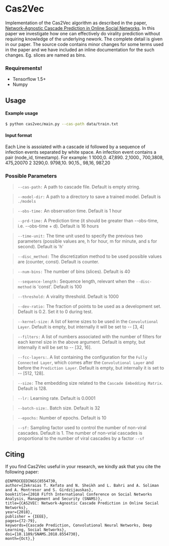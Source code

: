 # Cas2Vec
Implementation of the Cas2Vec algorithm as described in the paper, [Network-Agnostic Cascade Prediction in Online Social Networks](https://ieeexplore.ieee.org/document/8554730). In this paper we investigate how one can effectively do virality prediction without requiring knowledge of the underlying nework. The complete detail is given in our paper. The source code contains minor changes for some terms used in the paper and we have included an inline documentation for the such changes. Eg. slices are named as bins.
### Requirements!
  - Tensorflow 1.5+
  - Numpy
## Usage
#### Example usage
```sh
$ python cas2vec/main.py --cas-path data/train.txt
```

#### Input format
Each Line is assoiated with a cascade id followed by a sequence of infection events separated by white space. An infection event contains a pair (node_id, timestamp). For example:
1 1000,0. 47,890. 2,1000., 700,3808, 475,20070
2 3290,0. 9798,10. 90,15., 98,16, 987,20

### Possible Parameters


>`--cas-path:`
A path to cascade file. Default is empty string.

>`--model-dir:`
A path to a directory to save a trained model. Default is ```./models```

>`--obs-time:`
An observation time. Default is 1 hour

>`--prd-time:`
A Prediction time (it should be greater than --obs-time, i.e. --obs-time + d). Default is 16 hours

>`--time-unit:`
The time unit used to specify the previous two parameters (possible values are, h for hour, m for minute, and s for second). Default is 'h'

>`--disc_method:`
 The discretization method to be used possible values are (counter, const). Default is counter.

>`--num-bins:`
The number of bins (slices). Default is 40

>`--sequence-length:`
Sequence length, relevant when the `--disc-method` is 'const'. Default is 100

>`--threshold:`
A virality threshold. Default is 1000

>`--dev-ratio:`
The fraction of points to be used as a development set. Default is 0.2. Set it to 0 during test.

>`--kernel-size:`
A list of kerne sizes to be used in the `Convolutional Layer`. Default is empty, but internally it will be set to -- [3, 4]

>`--filters:`
A list of numbers associated with the number of filters for each kernel size in the above argument. Default is empty, but internally it will be set to -- [32, 16].

>`--fcc-layers:`. 
A list containing the configuration for the `Fully Connected Layer`, which comes after the `Convolutional Layer` and before the `Prediction Layer`. Default is empty, but internally it is set to -- [512, 128].

>`--size:`
The embedding size related to the `Cascade Embedding Matrix`. Default is 128.

>`--lr:`
Learning rate. Default is 0.0001

>`--batch-size:`.
Batch size. Default is 32

>`--epochs:`
Number of epochs. Default is 10

>`--sf:`
Sampling factor used to control the number of non-viral cascades.  Default is 1. The number of non-vrial cascades is proportional to the number of viral cascades by a factor `--sf`


Citing
------

If you find Cas2Vec useful in your research, we kindly ask that you cite the following paper:
```
@INPROCEEDINGS{8554730,
author={Zekraias T. Kefato and N. Sheikh and L. Bahri and A. Soliman and A. Montresor and S. Girdzijauskas},
booktitle={2018 Fifth International Conference on Social Networks Analysis, Management and Security (SNAMS)},
title={CAS2VEC: Network-Agnostic Cascade Prediction in Online Social Networks},
year={2018},
publisher = {IEEE},
pages={72-79},
keywords={Cascade Prediction, Convolutional Neural Networks, Deep Learning, Social Networks},
doi={10.1109/SNAMS.2018.8554730},
month={Oct},}
```